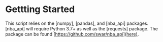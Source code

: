 # Gettting Started
This script relies on the [numpy], [pandas], and [nba_api] packages. [nba_api] will require Python 3.7+ as well as the [requests] package. The package can be found [https://github.com/swar/nba_api](here).

